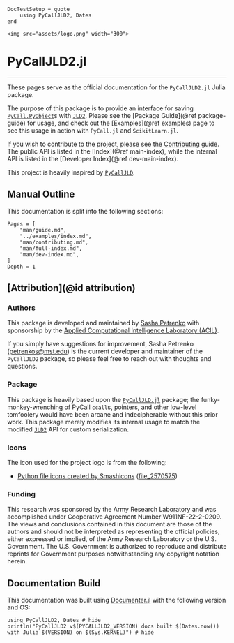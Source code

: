 ```@meta
DocTestSetup = quote
    using PyCallJLD2, Dates
end
```

```@raw html
<img src="assets/logo.png" width="300">
```

# PyCallJLD2.jl

---

These pages serve as the official documentation for the `PyCallJLD2.jl` Julia package.

The purpose of this package is to provide an interface for saving [`PyCall.PyObject`](https://github.com/JuliaPy/PyCall.jl)s with [`JLD2`](https://github.com/JuliaIO/JLD2.jl).
Please see the [Package Guide](@ref package-guide) for usage, and check out the [Examples](@ref examples) page to see this usage in action with `PyCall.jl` and `ScikitLearn.jl`.

If you wish to contribute to the project, please see the [Contributing](@ref) guide.
The public API is listed in the [Index](@ref main-index), while the internal API is listed in the [Developer Index](@ref dev-main-index).

This project is heavily inspired by [`PyCallJLD`](https://github.com/JuliaPy/PyCallJLD.jl).

## Manual Outline

This documentation is split into the following sections:

```@contents
Pages = [
    "man/guide.md",
    "../examples/index.md",
    "man/contributing.md",
    "man/full-index.md",
    "man/dev-index.md",
]
Depth = 1
```

## [Attribution](@id attribution)

### Authors

This package is developed and maintained by [Sasha Petrenko](https://github.com/AP6YC) with sponsorship by the [Applied Computational Intelligence Laboratory (ACIL)](https://acil.mst.edu/).

If you simply have suggestions for improvement, Sasha Petrenko (<petrenkos@mst.edu>) is the current developer and maintainer of the `PyCallJLD2` package, so please feel free to reach out with thoughts and questions.

### Package

This package is heavily based upon the [`PyCallJLD.jl`](https://github.com/JuliaPy/PyCallJLD.jl) package; the funky-monkey-wrenching of PyCall `ccall`s, pointers, and other low-level tomfoolery would have been arcane and indecipherable without this prior work.
This package merely modifies its internal usage to match the modified [`JLD2`](https://github.com/JuliaIO/JLD2.jl) API for custom serialization.

### Icons

The icon used for the project logo is from the following:

- [Python file icons created by Smashicons](https://www.flaticon.com/free-icons/python-file) ([file_2570575](https://www.flaticon.com/free-icon/file_2570575))

### Funding

This research was sponsored by the Army Research Laboratory and was accomplished under Cooperative Agreement Number W911NF-22-2-0209.
The views and conclusions contained in this document are those of the authors and should not be interpreted as representing the official policies, either expressed or implied, of the Army Research Laboratory or the U.S. Government.
The U.S. Government is authorized to reproduce and distribute reprints for Government purposes notwithstanding any copyright notation herein.

## Documentation Build

This documentation was built using [Documenter.jl](https://github.com/JuliaDocs/Documenter.jl) with the following version and OS:

```@example
using PyCallJLD2, Dates # hide
println("PyCallJLD2 v$(PYCALLJLD2_VERSION) docs built $(Dates.now()) with Julia $(VERSION) on $(Sys.KERNEL)") # hide
```
